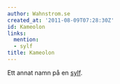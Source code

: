 ```yaml
---
author: Wahnstrom.se
created_at: '2011-08-09T07:28:30Z'
id: Kameolon
links:
  mention:
  - sylf
title: Kameolon
---
```


Ett annat namn på en [sylf].

  [sylf]: sylf